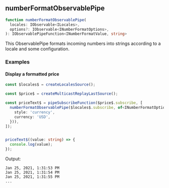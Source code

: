 ## numberFormatObservablePipe

```ts
function numberFormatObservablePipe(
  locales: IObservable<ILocales>,
  options?: IObservable<INumberFormatOptions>,
): IObservablePipeFunction<INumberFormatValue, string>
```

This ObservablePipe formats incoming numbers into strings according to a locale and some configuration.

### Examples

#### Display a formatted price

```ts
const $locales$ = createLocalesSource();

const $price$ = createMulticastReplayLastSource();

const priceText$ = pipeSubscribeFunction($price$.subscribe, [
  numberFormatObservablePipe($locales$.subscribe, of<INumberFormatOptions>({
    style: 'currency',
    currency: 'USD',
  })),
]);


priceText$((value: string) => {
  console.log(value);
});
```

Output:

```text
Jan 25, 2021, 1:31:53 PM
Jan 25, 2021, 1:31:54 PM
Jan 25, 2021, 1:31:55 PM
...
```

